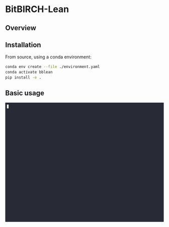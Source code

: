 # BitBIRCH-Lean

## Overview

## Installation

From source, using a conda environment:

```bash
conda env create --file ./environment.yaml
conda activate bblean
pip install -e .
```

## Basic usage

<img src="bb-demo.gif" width="600" />
